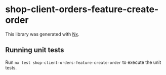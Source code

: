 # shop-client-orders-feature-create-order

This library was generated with [Nx](https://nx.dev).

## Running unit tests

Run `nx test shop-client-orders-feature-create-order` to execute the unit tests.
